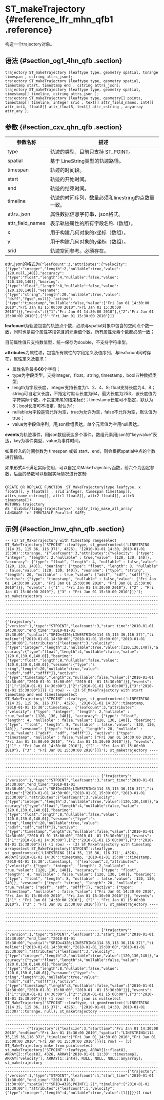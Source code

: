 # ST\_makeTrajectory {#reference_lfr_mhn_qfb1 .reference}

构造一个trajectory对象。

## 语法 {#section_og1_4hn_qfb .section}

```
trajectory ST_makeTrajectory (leaftype type, geometry spatial, tsrange timespan , cstring attrs_json);
trajectory ST_makeTrajectory (leaftype type, geometry spatial, timestamp start, timestamp end , cstring attrs_json);
trajectory ST_makeTrajectory (leaftype type, geometry spatial, timestamp[] timeline, cstring attrs_json );
trajectory ST_makeTrajectory (leaftype type, geometry[] points, timestamp[] timeline, integer srid , text[] attr_field_names, int4[] attr_int4, float8[] attr_float8, text[] attr_cstring , anyarray attr_any ); 
```

## 参数 {#section_cxv_qhn_qfb .section}

|参数名称|描述|
|----|--|
|type|轨迹的类型，目前只支持 ST\_POINT。|
|spatial|基于 LineString类型的轨迹路径。|
|timespan|轨迹的时间段。|
|start|轨迹的开始时间。|
|end|轨迹的结束时间。|
|timeline|轨迹的时间序列，数量必须和linestring的点数量一致。|
|attrs\_json|属性数据信息字符串，json格式。|
| attr\_field\_names|表示轨迹属性的所有字段名称（数组）。|
|x|用于构建几何对象的x坐标（数组）。|
|y|用于构建几何对象的y坐标（数组）。|
|srid|轨迹空间参考。必须存在。|

attr\_json的格式为`{"leafcount":3,"attributes":{"velocity":{"type":"integer","length":2,"nullable":true,"value":[120,null,140]},"accuracy":{"type":"float","length":4,"nullable":false,"value":[120,130,140]},"bearing":{"type":"float","length":8,"nullable":false,"value":[120,130,140]},"vesname":{"type":"string","length":20,"nullable":true,"value":["dsff","fgsd",null]},"active":{"type":"timestamp","nullable":false,"value":["Fri Jan 01 14:30:00 2010","Fri Jan 01 15:00:00 2010","Fri Jan 01 15:30:00 2010"]}},"events":[{"1":"Fri Jan 01 14:30:00 2010"},{"2":"Fri Jan 01 15:00:00 2010"},{"3":"Fri Jan 01 15:30:00 2010"}]}` 

**leafcount**为轨迹包含的轨迹点个数，必须与spatial对象中包含的空间点个数一致，同时也是每个属性字段包含的元素值个数，所有属性元素个数都必须一致；

目前属性值只支持数值型，统一保存为double，不支持字符串型。

**attributes**为属性项，包含所有属性的字段定义及值序列，与leafcount同时存在，属性定义及要求：

-   属性名称最多**60**个字符；
-   type为字段类型，支持integer，float，string, timestamp，bool五种数据类型;
-   length为字段长度，integer支持长度为1、2、4、8; float支持长度为4、8；string可自定义长度，不指定时默认长度为64，最大长度为253，该长度值为字符实际个数，不包含末尾的结束标识；timestamp长度可不指定，默认为8；bool长度可不指定，默认为1;
-   nullable为字段是否允许为空，true为允许为空，false不允许为空，默认值为true；
-   value为字段值序列，用json数组表达，单个元素值为空用null表达。

**events**为轨迹事件，用json数组表达多个事件，数组元素用json的“key:value”表达，key为事件类型，value为事件时间。

如果传入的时间参数为 timespan 或者 start、end，则会根据spatial中点的个数进行插值。

如果形式4不满足实际使用，可以自定义MakeTrajectory函数，前六个为固定参数，后面的参数可以根据实际情况进行定制:

```

CREATE OR REPLACE FUNCTION _ST_MakeTrajectory(type leaftype, x float8[], y float8[] , srid integer, timespan timestamp[],
attrs_name cstring[], attr1 float8[], attr2 float4[], attr3 timestamp[])
RETURNS trajectory
AS '$libdir/libpg-trajectoryxx','sqltr_traj_make_all_array'
LANGUAGE 'c' IMMUTABLE Parallel SAFE;
```

## 示例 {#section_lmw_qhn_qfb .section}

```
-- (1) ST_MakeTrajectory with timestamp rangeselect ST_MakeTrajectory('STPOINT'::leaftype, st_geomfromtext('LINESTRING (114 35, 115 36, 116 37)', 4326), '[2010-01-01 14:30, 2010-01-01 15:30)'::tsrange, '{"leafcount":3,"attributes":{"velocity": {"type": "integer", "length": 2,"nullable" : true,"value": [120, 130, 140]}, "accuracy": {"type": "float", "length": 4, "nullable" : false,"value": [120, 130, 140]}, "bearing": {"type": "float", "length": 8, "nullable" : false,"value": [120, 130, 140]}, "vesname": {"type": "string", "length": 20, "nullable" : true,"value": ["adsf", "sdf", "sdfff"]}, "active": {"type": "timestamp", "nullable" : false,"value": ["Fri Jan 01 14:30:00 2010", "Fri Jan 01 15:00:00 2010", "Fri Jan 01 15:30:00 2010"]}}, "events": [{"1" : "Fri Jan 01 14:30:00 2010"}, {"2" : "Fri Jan 01 15:00:00 2010"}, {"3" : "Fri Jan 01 15:30:00 2010"}]}'); st_maketrajectory ------------------------------------------------------------------------------------------------------------------------------------------------------------------------------------------------------------------------------------------------------------------------------------------------------------------------------------------------------------------------------------------------------------- {"trajectory":{"version":1,"type":"STPOINT","leafcount":3,"start_time":"2010-01-01 14:30:00","end_time":"2010-01-01 15:30:00","spatial":"SRID=4326;LINESTRING(114 35,115 36,116 37)","ti meline":["2010-01-01 14:30:00","2010-01-01 15:00:00","2010-01-01 15:30:00"],"attributes":{"leafcount":3,"velocity":{"type":"integer","length":2,"nullable":true,"value":[120,130,140]},"a ccuracy":{"type":"float","length":4,"nullable":false,"value":[120.0,130.0,140.0]},"bearing":{"type":"float","length":8,"nullable":false,"value":[120.0,130.0,140.0]},"vesname":{"type":"s tring","length":20,"nullable":true,"value":["adsf","sdf","sdfff"]},"active":{"type":"timestamp","length":8,"nullable":false,"value":["2010-01-01 14:30:00","2010-01-01 15:00:00","2010-01 -01 15:30:00"]}},"events":[{"1":"2010-01-01 14:30:00"},{"2":"2010-01-01 15:00:00"},{"3":"2010-01-01 15:30:00"}]}} (1 row) -- (2) ST_MakeTrajectory with start timestamp and end timestampselect ST_MakeTrajectory('STPOINT'::leaftype, st_geomfromtext('LINESTRING (114 35, 115 36, 116 37)', 4326), '2010-01-01 14:30'::timestamp, '2010-01-01 15:30'::timestamp, '{"leafcount":3,"attributes":{"velocity": {"type": "integer", "length": 2,"nullable" : true,"value": [120, 130, 140]}, "accuracy": {"type": "float", "length": 4, "nullable" : false,"value": [120, 130, 140]}, "bearing": {"type": "float", "length": 8, "nullable" : false,"value": [120, 130, 140]}, "vesname": {"type": "string", "length": 20, "nullable" : true,"value": ["adsf", "sdf", "sdfff"]}, "active": {"type": "timestamp", "nullable" : false,"value": ["Fri Jan 01 14:30:00 2010", "Fri Jan 01 15:00:00 2010", "Fri Jan 01 15:30:00 2010"]}}, "events": [{"1" : "Fri Jan 01 14:30:00 2010"}, {"2" : "Fri Jan 01 15:00:00 2010"}, {"3" : "Fri Jan 01 15:30:00 2010"}]}'); st_maketrajectory ------------------------------------------------------------------------------------------------------------------------------------------------------------------------------------------------------------------------------------------------------------------------------------------------------------------------------------------------------------------------------------------------------------- {"trajectory":{"version":1,"type":"STPOINT","leafcount":3,"start_time":"2010-01-01 14:30:00","end_time":"2010-01-01 15:30:00","spatial":"SRID=4326;LINESTRING(114 35,115 36,116 37)","ti meline":["2010-01-01 14:30:00","2010-01-01 15:00:00","2010-01-01 15:30:00"],"attributes":{"leafcount":3,"velocity":{"type":"integer","length":2,"nullable":true,"value":[120,130,140]},"a ccuracy":{"type":"float","length":4,"nullable":false,"value":[120.0,130.0,140.0]},"bearing":{"type":"float","length":8,"nullable":false,"value":[120.0,130.0,140.0]},"vesname":{"type":"s tring","length":20,"nullable":true,"value":["adsf","sdf","sdfff"]},"active":{"type":"timestamp","length":8,"nullable":false,"value":["2010-01-01 14:30:00","2010-01-01 15:00:00","2010-01 -01 15:30:00"]}},"events":[{"1":"2010-01-01 14:30:00"},{"2":"2010-01-01 15:00:00"},{"3":"2010-01-01 15:30:00"}]}} (1 row) -- (3) ST_MakeTrajectory with timestamp arrayselect ST_MakeTrajectory('STPOINT'::leaftype, st_geomfromtext('LINESTRING (114 35, 115 36, 116 37)', 4326), ARRAY['2010-01-01 14:30'::timestamp, '2010-01-01 15:00'::timestamp, '2010-01-01 15:30'::timestamp], '{"leafcount":3,"attributes":{"velocity": {"type": "integer", "length": 2,"nullable" : true,"value": [120, 130, 140]}, "accuracy": {"type": "float", "length": 4, "nullable" : false,"value": [120, 130, 140]}, "bearing": {"type": "float", "length": 8, "nullable" : false,"value": [120, 130, 140]}, "vesname": {"type": "string", "length": 20, "nullable" : true,"value": ["adsf", "sdf", "sdfff"]}, "active": {"type": "timestamp", "nullable" : false,"value": ["Fri Jan 01 14:30:00 2010", "Fri Jan 01 15:00:00 2010", "Fri Jan 01 15:30:00 2010"]}}, "events": [{"1" : "Fri Jan 01 14:30:00 2010"}, {"2" : "Fri Jan 01 15:00:00 2010"}, {"3" : "Fri Jan 01 15:30:00 2010"}]}'); st_maketrajectory ------------------------------------------------------------------------------------------------------------------------------------------------------------------------------------------------------------------------------------------------------------------------------------------------------------------------------------------------------------------------------------------------------------- {"trajectory":{"version":1,"type":"STPOINT","leafcount":3,"start_time":"2010-01-01 14:30:00","end_time":"2010-01-01 15:30:00","spatial":"SRID=4326;LINESTRING(114 35,115 36,116 37)","ti meline":["2010-01-01 14:30:00","2010-01-01 15:00:00","2010-01-01 15:30:00"],"attributes":{"leafcount":3,"velocity":{"type":"integer","length":2,"nullable":true,"value":[120,130,140]},"a ccuracy":{"type":"float","length":4,"nullable":false,"value":[120.0,130.0,140.0]},"bearing":{"type":"float","length":8,"nullable":false,"value":[120.0,130.0,140.0]},"vesname":{"type":"s tring","length":20,"nullable":true,"value":["adsf","sdf","sdfff"]},"active":{"type":"timestamp","length":8,"nullable":false,"value":["2010-01-01 14:30:00","2010-01-01 15:00:00","2010-01 -01 15:30:00"]}},"events":[{"1":"2010-01-01 14:30:00"},{"2":"2010-01-01 15:00:00"},{"3":"2010-01-01 15:30:00"}]}} (1 row) -- (4) json is nullselect ST_MakeTrajectory('STPOINT'::leaftype, st_geomfromtext('LINESTRING (114 35, 115 36, 116 37)', 4326), '[2010-01-01 14:30, 2010-01-01 15:30)'::tsrange, null); st_maketrajectory ------------------------------------------------------------------------------------------------------------------------------------------------------------------------------------------------------------------------------------------------------ {"trajectory":{"leafsize":3,"starttime":"Fri Jan 01 14:30:00 2010","endtime":"Fri Jan 01 15:30:00 2010","spatial":"LINESTRING(114 35,115 36,116 37)","timeline":["Fri Jan 01 14:30:00 2010","Fri Jan 01 15:00:00 2010","Fri Jan 01 15:30:00 2010"]}}(1 row) -- (5) ST_MakeTrajectory make from pointsselect st_makeTrajectory('STPOINT'::leaftype, ARRAY[1::float8], ARRAY[2::float8], 4326, ARRAY['2010-01-01 11:30'::timestamp], ARRAY['velocity'], ARRAY[1::int4], NULL, NULL, NULL::anyarray); st_maketrajectory ----------------------------------------------------------------------------------------------------------------------------------------------------------------------------------{"trajectory":{"version":1,"type":"STPOINT","leafcount":1,"start_time":"2010-01-01 11:30:00","end_time":"2010-01-01 11:30:00","spatial":"SRID=4326;POINT(1 2)","timeline":["2010-01-01 11:30:00"],"attributes":{"leafcount":1,"velocity":{"type":"integer","length":4,"nullable":true,"value":[1]}}}}(1 row)
```


